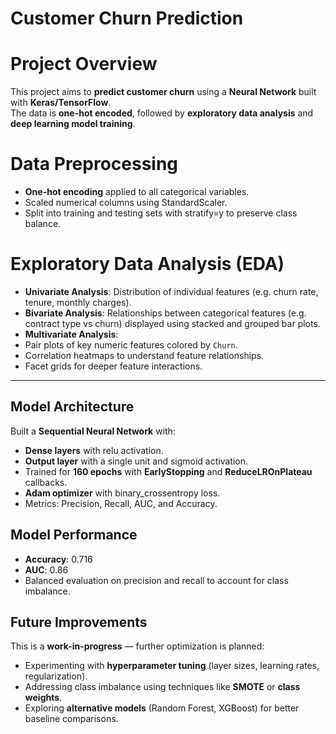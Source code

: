  # Customer Churn Prediction

#  Project Overview
This project aims to **predict customer churn** using a **Neural Network** built with **Keras/TensorFlow**.  
The data is **one-hot encoded**, followed by **exploratory data analysis** and **deep learning model training**.


#  Data Preprocessing
- **One-hot encoding** applied to all categorical variables.
- Scaled numerical columns using StandardScaler.
-  Split into training and testing sets with stratify=y to preserve class balance.



# Exploratory Data Analysis (EDA)
-  **Univariate Analysis**: Distribution of individual features (e.g. churn rate, tenure, monthly charges).  
-  **Bivariate Analysis**: Relationships between categorical features (e.g. contract type vs churn) displayed using stacked and grouped bar plots.  
-  **Multivariate Analysis**:
  - Pair plots of key numeric features colored by `Churn`.
  - Correlation heatmaps to understand feature relationships.
  - Facet grids for deeper feature interactions.

---

##  Model Architecture
Built a **Sequential Neural Network** with:
-  **Dense layers** with relu activation.
-  **Output layer** with a single unit and sigmoid activation.
-  Trained for **160 epochs** with **EarlyStopping** and **ReduceLROnPlateau** callbacks.
-  **Adam optimizer** with binary_crossentropy loss.
-  Metrics: Precision, Recall, AUC, and Accuracy.



##  Model Performance
-  **Accuracy**: 0.716  
-  **AUC**: 0.86  
-  Balanced evaluation on precision and recall to account for class imbalance.


##  Future Improvements
This is a **work-in-progress** — further optimization is planned:
-  Experimenting with **hyperparameter tuning** (layer sizes, learning rates, regularization).
-  Addressing class imbalance using techniques like **SMOTE** or **class weights**.
- Exploring **alternative models** (Random Forest, XGBoost) for better baseline comparisons.



